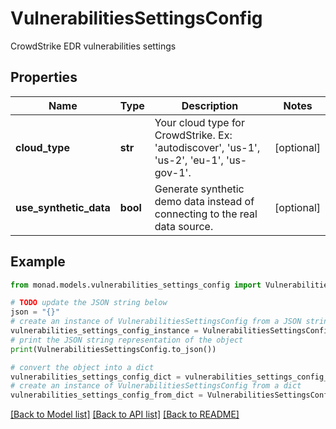 # VulnerabilitiesSettingsConfig

CrowdStrike EDR vulnerabilities settings

## Properties

Name | Type | Description | Notes
------------ | ------------- | ------------- | -------------
**cloud_type** | **str** | Your cloud type for CrowdStrike. Ex: &#39;autodiscover&#39;, &#39;us-1&#39;, &#39;us-2&#39;, &#39;eu-1&#39;, &#39;us-gov-1&#39;. | [optional] 
**use_synthetic_data** | **bool** | Generate synthetic demo data instead of connecting to the real data source. | [optional] 

## Example

```python
from monad.models.vulnerabilities_settings_config import VulnerabilitiesSettingsConfig

# TODO update the JSON string below
json = "{}"
# create an instance of VulnerabilitiesSettingsConfig from a JSON string
vulnerabilities_settings_config_instance = VulnerabilitiesSettingsConfig.from_json(json)
# print the JSON string representation of the object
print(VulnerabilitiesSettingsConfig.to_json())

# convert the object into a dict
vulnerabilities_settings_config_dict = vulnerabilities_settings_config_instance.to_dict()
# create an instance of VulnerabilitiesSettingsConfig from a dict
vulnerabilities_settings_config_from_dict = VulnerabilitiesSettingsConfig.from_dict(vulnerabilities_settings_config_dict)
```
[[Back to Model list]](../README.md#documentation-for-models) [[Back to API list]](../README.md#documentation-for-api-endpoints) [[Back to README]](../README.md)


